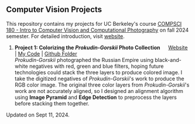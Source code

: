 ## Computer Vision Projects

This repository contains my projects for UC Berkeley's course [COMPSCI 180 - Intro to Computer Vision and Computational Photography](https://inst.eecs.berkeley.edu/~cs180/fa24/) on fall 2024 semester. For detailed introduction, visit [website](https://davidpaulwei.github.io/cs180/).  

1. **Project 1: Colorizing the _Prokudin-Gorskii_ Photo Collection** &emsp; [Website](https://davidpaulwei.github.io/cs180/proj1/) | [My Code](https://github.com/davidpaulwei/cs180/tree/main/proj1/code) | [Github Folder](https://github.com/davidpaulwei/cs180/tree/main/proj1)  
   _Prokudin-Gorskii_ photographed the Russian Empire using black-and-white negatives with red, green and blue filters, hoping future technologies could stack the three layers to produce colored image. I take the digitized negatives of _Prokudin-Gorskii_'s work to produce the RGB color image. The original three color layers from _Prokudin-Gorskii_'s work are not accurately aligned, so I designed an alignment algorithm using **Image Pyramid** and **Edge Detection** to preprocess the layers before stacking them together.

Updated on Sept 11, 2024.
